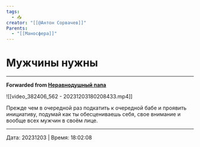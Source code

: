 ```yaml
---
tags:
  - 📥
creator: "[[@Антон Сорвачев]]"
Parents:
  - "[[Маносфера]]"
---
```


# Мужчины нужны


***

**Forwarded from [Неравнодушный папа](https://t.me/MensConsult/1846)**

![[video_382406_562 - 20231203180208433.mp4]]

Прежде чем в очередной раз подкатить к очередной бабе и проявить инициативу,  подумай как ты обесцениваешь себя, свое внимание и вообще всех мужчин в своём лице.

---

Дата: 20231203 | Время: 18:02:08

